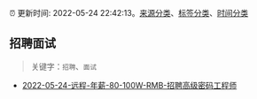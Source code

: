 :alarm_clock: 更新时间: 2022-05-24 22:42:13。[来源分类](../README.md)、[标签分类](../TAGS.md)、[时间分类](../TIMELINE.md)

## 招聘面试


> 关键字：`招聘`、`面试`



- [2022-05-24-远程-年薪-80-100W-RMB-招聘高级密码工程师](https://www.v2ex.com/t/855081) 